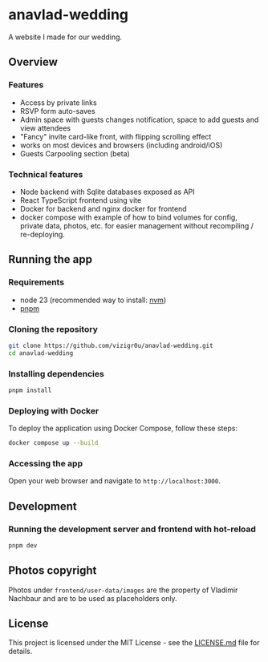 # anavlad-wedding

A website I made for our wedding.

## Overview

### Features

- Access by private links
- RSVP form auto-saves
- Admin space with guests changes notification, space to add guests and view attendees
- "Fancy" invite card-like front, with flipping scrolling effect
- works on most devices and browsers (including android/iOS)
- Guests Carpooling section (beta)

### Technical features

- Node backend with Sqlite databases exposed as API
- React TypeScript frontend using vite
- Docker for backend and nginx docker for frontend
- docker compose with example of how to bind volumes for config, private data, photos, etc. for easier management without recompiling / re-deploying.

## Running the app

### Requirements

- node 23 (recommended way to install: [nvm](https://github.com/nvm-sh/nvm))
- [pnpm](https://pnpm.io/)

### Cloning the repository

```sh
git clone https://github.com/vizigr0u/anavlad-wedding.git
cd anavlad-wedding
```

### Installing dependencies

```sh
pnpm install
```

### Deploying with Docker

To deploy the application using Docker Compose, follow these steps:

```sh
docker compose up --build
```

### Accessing the app

Open your web browser and navigate to `http://localhost:3000`.

## Development

### Running the development server and frontend with hot-reload

```sh
pnpm dev
```

## Photos copyright

Photos under `frontend/user-data/images` are the property of Vladimir Nachbaur and are to be used as placeholders only.

## License

This project is licensed under the MIT License - see the [LICENSE.md](LICENSE.md) file for details.
